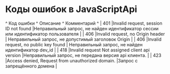 
# Коды ошибок в JavaScriptApi

^ Код ошибки ^ Описание ^ Комментарий ^
| 401     |Invalid request, session ID not found  |Неправильный запрос, не найден идентификатор сессии или  идентификатор пользователя  | 
| 406     |Invalid request, no Origin header  | Неправильный запрос, не допустимый заголовок Origin   | 
| 406     |Invalid request, no public key found  | Неправильный запрос, не найден идентификатор dev_id  | 
| 418     |Invalid request Not assigned client api version  |Неправильный запрос, не передана версия api клиента.  | 
| 423     |Access denied, Request from unauthorized domain.  |Запрос с запрещённого домена  |
